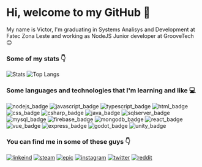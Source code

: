 ﻿# Hi, welcome to my GitHub 👋
My name is Victor, I'm graduating in Systems Analisys and Development at Fatec Zona Leste and working as NodeJS Junior developer at GrooveTech 😊

### **Some of my stats** :point_down:

![Stats](https://github-readme-stats.vercel.app/api?username=BikutaDesu&count_private=false&show_icons=true&theme=dracula&locale=en&line_height=20) ![Top Langs](https://github-readme-stats.vercel.app/api/top-langs/?username=BikutaDesu&layout=compact&count_private=false&theme=dracula&locale=en)

### **Some languages and technologies that I'm learning and like** :computer:

![nodejs_badge]
![javascript_badge]
![typescript_badge]
![html_badge]
![css_badge]
![csharp_badge]
![java_badge]
![sqlserver_badge]
![mysql_badge]
![firebase_badge]
![mongodb_badge]
![react_badge]
![vue_badge]
![express_badge]
![godot_badge]
![unity_badge]

### **You can find me in some of these guys** :point_down: 

[![linkeind][linkedin_badge]](https://www.linkedin.com/in/victor-neves99/) 
[![steam][steam_badge]](https://steamcommunity.com/id/bikuta_desu)
[![epic][epic_badge]](https://epicgames.com)
[![instagram][instagram_badge]](https://www.instagram.com/neves_v42/)
[![twitter][twitter_badge]](https://www.twitter.com/neves_v42)
[![reddit][reddit_badge]](https://www.reddit.com/user/BikutaDesu)

[nodejs_badge]: https://img.shields.io/badge/node.js%20-%23323330.svg?&style=for-the-badge&logo=node.js
[javascript_badge]: https://img.shields.io/badge/javascript%20-%23323330.svg?&style=for-the-badge&logo=javascript&logoColor=%23F7DF1E
[typescript_badge]: https://img.shields.io/badge/typescript%20-%23323330.svg?&style=for-the-badge&logo=typescript&logoColor=%blue
[html_badge]: https://img.shields.io/badge/html%20-%23323330.svg?&style=for-the-badge&logo=html5
[css_badge]: https://img.shields.io/badge/css%20-%23323330.svg?&style=for-the-badge&logo=css3&logoColor=blue
[csharp_badge]: https://img.shields.io/badge/Csharp%20-%23323330.svg?&style=for-the-badge&logo=csharp
[java_badge]: https://img.shields.io/badge/java%20-%23323330.svg?&style=for-the-badge&logo=java
[sqlserver_badge]: https://img.shields.io/badge/mssql%20-%23323330.svg?&style=for-the-badge&logo=microsoftsqlserver
[mysql_badge]: https://img.shields.io/badge/mysql%20-%23323330.svg?&style=for-the-badge&logo=mysql
[firebase_badge]: https://img.shields.io/badge/firebase%20-%23323330.svg?&style=for-the-badge&logo=firebase
[mongodb_badge]: https://img.shields.io/badge/mongodb%20-%23323330.svg?&style=for-the-badge&logo=mongodb
[react_badge]: https://img.shields.io/badge/react%20-%23323330.svg?&style=for-the-badge&logo=react
[vue_badge]: https://img.shields.io/badge/vue%20-%23323330.svg?&style=for-the-badge&logo=vue.js
[express_badge]: https://img.shields.io/badge/express%20-%23323330.svg?&style=for-the-badge&logo=express
[godot_badge]: https://img.shields.io/badge/godot%20-%23323330.svg?&style=for-the-badge&logo=godotengine
[unity_badge]: https://img.shields.io/badge/unity%20-%23323330.svg?&style=for-the-badge&logo=unity

[epic_badge]: https://img.shields.io/static/v1?style=flat&logo=epicgames&label=epic&color=111111&message=bikuta_desu
[linkedin_badge]: https://img.shields.io/static/v1?style=flat&logo=linkedin&label=linkedin&color=0077B5&message=victor-neves99
[steam_badge]: https://img.shields.io/static/v1?style=flat&logo=steam&label=steam&color=000000&message=bikuta_desu
[instagram_badge]: https://img.shields.io/static/v1?style=flat&logo=instagram&label=instagram&color=E4405F&message=neves_v42
[twitter_badge]: https://img.shields.io/static/v1?style=flat&logo=twitter&label=twitter&color=0077B5&message=neves_v42
[reddit_badge]: https://img.shields.io/static/v1?style=flat&logo=reddit&label=reddit&color=ff6600&message=BikutaDesu
